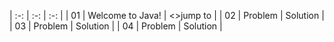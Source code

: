 
| :-: | :-: | :-: |
| 01 | Welcome to Java! | <>jump to  |
| 02 | Problem | Solution |
| 03 | Problem | Solution |
| 04 | Problem | Solution |
